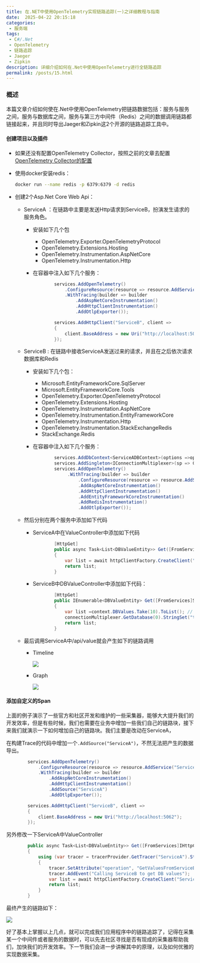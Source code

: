 ```yaml
---
title: 在.NET中使用OpenTelemetry实现链路追踪(一)之详细教程与指南
date:  2025-04-22 20:15:18
categories:
 - 服务端
tags:
 - C#/.Net
 - OpenTelemetry
 - 链路追踪
 - Jaeger
 - Zipkin
description: 详细介绍如何在.Net中使用OpenTelemetry进行全链路追踪
permalink: /posts/15.html
---
```


### **概述**

本篇文章介绍如何使在.Net中使用OpenTelemetry把链路数据包括：服务与服务之间，服务与数据库之间，服务与第三方中间件（Redis）之间的数据调用链路都链接起来，并且同时导出Jaeger和Zipkin这2个开源的链路追踪工具中。

#### **创建项目以及插件**

- 如果还没有配置OpenTelemetry Collector，按照之前的文章去配置[OpenTelemetry Collector的配置](/posts/14.html#示例)

- 使用docker安装redis：
  
  ```bash
  docker run --name redis -p 6379:6379 -d redis
  ```
  
- 创建2个Asp.Net Core Web Api：

  - ServiceA ：在链路中主要是发送Http请求到ServiceB，扮演发生请求的服务角色。

    - 安装如下几个包
  
      - OpenTelemetry.Exporter.OpenTelemetryProtocol
      - OpenTelemetry.Extensions.Hosting
      - OpenTelemetry.Instrumentation.AspNetCore
      - OpenTelemetry.Instrumentation.Http
  
    - 在容器中注入如下几个服务：
  
      ```c#
              services.AddOpenTelemetry()
                  .ConfigureResource(resource => resource.AddService("ServiceA", serviceVersion: "1.0.0"))
                  .WithTracing(builder => builder
                      .AddAspNetCoreInstrumentation()
                      .AddHttpClientInstrumentation()
                      .AddOtlpExporter());
      
              services.AddHttpClient("ServiceB", client =>
              {
                  client.BaseAddress = new Uri("http://localhost:5062");
              });
      ```
  
  - ServiceB : 在链路中接收ServiceA发送过来的请求，并且在之后依次请求数据库和Redis
  
    - 安装如下几个包：
  
      - Microsoft.EntityFrameworkCore.SqlServer
      - Microsoft.EntityFrameworkCore.Tools
      - OpenTelemetry.Exporter.OpenTelemetryProtocol
      - OpenTelemetry.Extensions.Hosting
      - OpenTelemetry.Instrumentation.AspNetCore
      - OpenTelemetry.Instrumentation.EntityFrameworkCore
      - OpenTelemetry.Instrumentation.Http
      - OpenTelemetry.Instrumentation.StackExchangeRedis
      - StackExchange.Redis
  
    - 在容器中注入如下几个服务：
  
      ```c#
              services.AddDbContext<ServiceADBContext>(options =>options.UseSqlServer(configuration.GetConnectionString("OpenTelemetryTestServiceBContext")));
              services.AddSingleton<IConnectionMultiplexer>(sp => ConnectionMultiplexer.Connect("localhost:6379"));
              services.AddOpenTelemetry()
                   .WithTracing(builder => builder
                       .ConfigureResource(resource => resource.AddService("ServiceB", serviceVersion: "1.0.0"))
                       .AddAspNetCoreInstrumentation()
                       .AddHttpClientInstrumentation()
                       .AddEntityFrameworkCoreInstrumentation()
                       .AddRedisInstrumentation()
                       .AddOtlpExporter());
      ```
  
  - 然后分别在两个服务中添加如下代码
  
    - ServiceA中在ValueController中添加如下代码
  
      ```c#
              [HttpGet]
              public async Task<List<DBValueEntity>> Get([FromServices]IHttpClientFactory httpClientFactory)
              {
                  var list = await httpClientFactory.CreateClient("ServiceB").GetFromJsonAsync<List<DBValueEntity>>("/api/dbvalues");
                  return list;
              }
      ```
  
      
  
    - ServiceB中DBValueController中添加如下代码：
  
      ```c#
              [HttpGet]
              public IEnumerable<DBValueEntity> Get([FromServices]ServiceADBContext context, [FromServices] IConnectionMultiplexer connectionMultiplexer)
              {
                  var list =context.DBValues.Take(10).ToList(); // Ensure the context is used to trigger DB access
                  connectionMultiplexer.GetDatabase(0).StringSet("testKey", "testValue"); // Example Redis operation
                  return list;
              }
      ```
  
  - 最后调用ServiceA中/api/value就会产生如下的链路调用
  
    - Timeline
  
      ![](/images/trace1.png)
  
    - Graph
  
      ![](/images/trace2.png)

#### **添加自定义的Span**

上面的例子演示了一些官方和社区开发和维护的一些采集器，能够大大提升我们的开发效率，但是有些时候，我们也需要在业务中增加一些我们自己的链路块，接下来我们就演示一下如何增加自己的链路块。我们主要是改动在ServiceA，

在构建Trace的代码中增加一个`.AddSource("ServiceA")`，不然无法把产生的数据导出。

```c#
        services.AddOpenTelemetry()
            .ConfigureResource(resource => resource.AddService("ServiceA", serviceVersion: "1.0.0"))
            .WithTracing(builder => builder
                .AddAspNetCoreInstrumentation()
                .AddHttpClientInstrumentation()
                .AddSource("ServiceA")
                .AddOtlpExporter());

        services.AddHttpClient("ServiceB", client =>
        {
            client.BaseAddress = new Uri("http://localhost:5062");
        });
```

另外修改一下ServiceA中ValueController

```c#
        public async Task<List<DBValueEntity>> Get([FromServices]IHttpClientFactory httpClientFactory, [FromServices]TracerProvider tracerProvider)
        {
            using (var tracer = tracerProvider.GetTracer("ServiceA").StartActiveSpan("GetValuesFromServiceB"))
            {
                tracer.SetAttribute("operation", "GetValuesFromServiceB");
                tracer.AddEvent("Calling ServiceB to get DB values");
                var list = await httpClientFactory.CreateClient("ServiceB").GetFromJsonAsync<List<DBValueEntity>>("/api/dbvalues");
                return list;
            }
        }
```

最终产生的链路如下：

![](/images/trace3.png)

好了基本上掌握以上几点，就可以完成我们应用程序中的链路追踪了，记得在采集某一个中间件或者服务的数据时，可以先去社区寻找是否有现成的采集器帮助我们，加快我们的开发效率。下一节我们会进一步讲解其中的原理，以及如何优雅的实现数据采集。